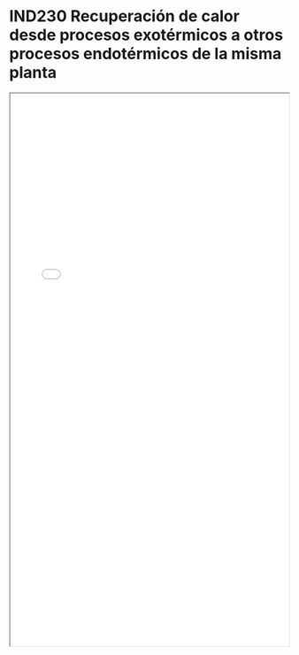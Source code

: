 
# IND230  Recuperación de calor desde procesos exotérmicos a otros procesos endotérmicos de la misma planta

<iframe src="../IND230  Recuperación de calor desde procesos exotérmicos a otros procesos endotérmicos de la misma planta.pdf" width="100%" height="1000px"></iframe>

